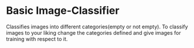 # Basic Image-Classifier
Classifies images into different categories(empty or not empty).
To classify images to your liking change the categories defined and give images for training with respect to it.
